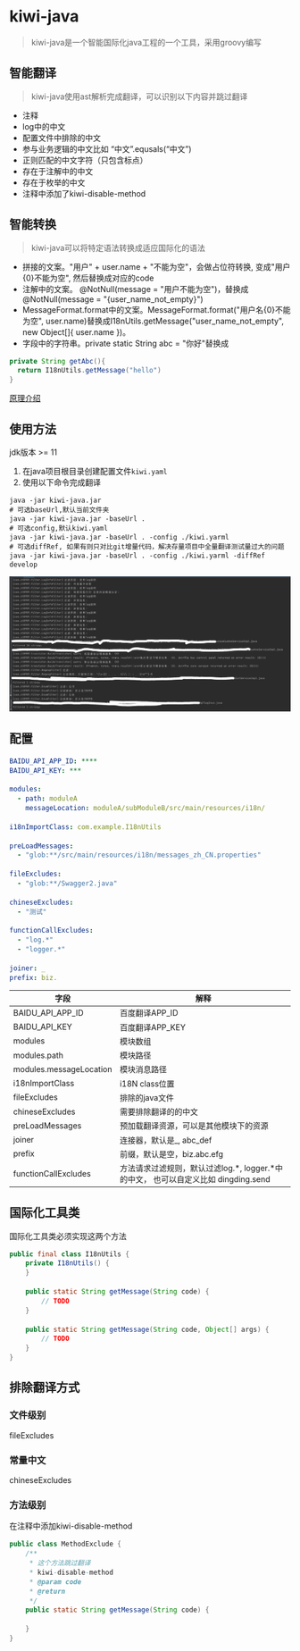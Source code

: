 # kiwi-java

> kiwi-java是一个智能国际化java工程的一个工具，采用groovy编写

## 智能翻译

> kiwi-java使用ast解析完成翻译，可以识别以下内容并跳过翻译

* 注释
* log中的中文
* 配置文件中排除的中文
* 参与业务逻辑的中文比如 “中文”.equsals(“中文”)
* 正则匹配的中文字符（只包含标点）
* 存在于注解中的中文
* 存在于枚举的中文
* 注释中添加了kiwi-disable-method

## 智能转换

> kiwi-java可以将特定语法转换成适应国际化的语法
* 拼接的文案。"用户" + user.name + "不能为空"，会做占位符转换, 变成"用户{0}不能为空", 然后替换成对应的code
* 注解中的文案。 @NotNull(message = "用户不能为空")，替换成@NotNull(message = "{user_name_not_empty}")
* MessageFormat.format中的文案。MessageFormat.format("用户名{0}不能为空", user.name)替换成I18nUtils.getMessage("user_name_not_empty", new Object[]{ user.name })。
* 字段中的字符串。private static String abc = "你好"替换成
```java
private String getAbc(){
  return I18nUtils.getMessage("hello")
}
```

[原理介绍](https://zt8989.github.io/2022/06/02/%E5%90%8E%E7%AB%AF%E5%9B%BD%E9%99%85%E5%8C%96-kiwi-java%E7%AE%80%E4%BB%8B/)

## 使用方法

jdk版本 >= 11
1. 在java项目根目录创建配置文件`kiwi.yaml`
2. 使用以下命令完成翻译

```shell
java -jar kiwi-java.jar 
# 可选baseUrl,默认当前文件夹
java -jar kiwi-java.jar -baseUrl .
# 可选config,默认kiwi.yaml
java -jar kiwi-java.jar -baseUrl . -config ./kiwi.yarml
# 可选diffRef, 如果有则只对比git增量代码，解决存量项目中全量翻译测试量过大的问题
java -jar kiwi-java.jar -baseUrl . -config ./kiwi.yarml -diffRef develop
```

![截图](./images/20220719183656.png)

## 配置

```yaml
BAIDU_API_APP_ID: ****
BAIDU_API_KEY: ***

modules:
  - path: moduleA
    messageLocation: moduleA/subModuleB/src/main/resources/i18n/

i18nImportClass: com.example.I18nUtils

preLoadMessages:
  - "glob:**/src/main/resources/i18n/messages_zh_CN.properties"

fileExcludes:
  - "glob:**/Swagger2.java"

chineseExcludes:
  - "测试"
    
functionCallExcludes:
  - "log.*"
  - "logger.*"

joiner: _
prefix: biz.
```

| 字段                      | 解释                                                       |
|-------------------------|----------------------------------------------------------|
| BAIDU_API_APP_ID        | 百度翻译APP_ID                                               |
| BAIDU_API_KEY           | 百度翻译APP_KEY                                              |
| modules                 | 模块数组                                                     |
| modules.path            | 模块路径                                                     |
| modules.messageLocation | 模块消息路径                                                   |
| i18nImportClass         | i18N class位置                                             |
| fileExcludes            | 排除的java文件                                                |
| chineseExcludes         | 需要排除翻译的的中文                                               |
| preLoadMessages         | 预加载翻译资源，可以是其他模块下的资源                                      |
| joiner                  | 连接器，默认是_, abc_def                                        |
| prefix                  | 前缀，默认是空，biz.abc.efg                                      |
| functionCallExcludes                  | 方法请求过滤规则，默认过滤log.*, logger.*中的中文， 也可以自定义比如 dingding.send |

## 国际化工具类
国际化工具类必须实现这两个方法
```java
public final class I18nUtils {
    private I18nUtils() {
    }

    public static String getMessage(String code) {
        // TODO
    }

    public static String getMessage(String code, Object[] args) {
        // TODO
    }
}
```

## 排除翻译方式

### 文件级别

fileExcludes

### 常量中文

chineseExcludes

### 方法级别

在注释中添加kiwi-disable-method

```java
public class MethodExclude {
    /**
     * 这个方法跳过翻译
     * kiwi-disable-method
     * @param code
     * @return
     */
    public static String getMessage(String code) {

    }
}
```
